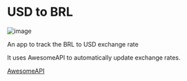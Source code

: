 # USD to BRL

![image](https://github.com/user-attachments/assets/3d407afa-97b5-4401-abc8-a4158a5f0d98)

An app to track the BRL to USD exchange rate

It uses AwesomeAPI to automatically update exchange rates.
<br>

[AwesomeAPI](https://docs.awesomeapi.com.br/api-de-moedas)
